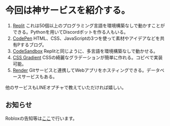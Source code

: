 # 今回は神サービスを紹介する。

1. [Replit](https://replit.com/)
これは50個以上のプログラミング言語を環境構築なしで動かすことができる。Pythonを用いてDiscordボットを作る人もいる。
2. [CodePen](https://codepen.io/)
HTML、CSS、JavaScriptの3つを使って素材やアイデアなどを共有Pするブログ。
3. [CodeSandbox](https://codesandbox.io/)
Replitと同じように、多言語を環境構築なしで動かせる。
4. [CSS Gradient](https://cssgradient.io/)
CSSの綺麗なグラデーションが簡単に作れる。コピペで実装可能。
5. [Render](https://render.com/)
Gitサービスと連携してWebアプリをホスティングできる。データベースサービスもある。

他のサービスもLINEオプチャで教えていただければ嬉しい。

## お知らせ

Robloxの告知等は[ここ](/chat.html)で行います。